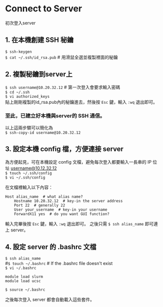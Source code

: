 # Connect to Server

初次登入server

## 1. 在本機創建 SSH 秘鑰
`$ ssh-keygen`  
`$ cat ~/.ssh/id_rsa.pub`  # 用滑鼠全選並複製裡面的秘鑰

## 2. 複製秘鑰到server上
`$ ssh username@10.20.32.12`  # 第一次登入會要求輸入密碼  
`$ cd ~/.ssh`  
`$ vi authorized_keys`  
貼上剛剛複製的id_rsa.pub內的秘鑰進去，然後按 `Esc` 鍵，輸入 `:wq` 退出即可。

### 至此，已建立好本機與server的 SSH 通信。
以上這兩步驟可以簡化為  
`$ ssh-copy-id username@10.20.32.12`

## 3. 設定本機 config 檔，方便連接 server
為方便起見，可在本機設定 config 文檔，避免每次登入都要輸入一長串的 IP 位址 username@10.12.32.12  
`$ touch ~/.ssh/config`  
`$ vi ~/.ssh/config`  

在文檔裡輸入以下內容：
```
Host alias_name  # what alias name?
    Hostname 10.20.32.12  # key-in the server address
    Port 22  # generally 22
    User your_username  # key-in your username
    ForwardX11 yes  # do you want GUI function?
```
輸入完畢後按 `Esc` 鍵，輸入 `:wq` 退出即可。 之後只需 `$ ssh alias_name` 即可連上 server。

## 4. 設定 server 的 .bashrc 文檔
`$ ssh alias_name`  
#`$ touch ~/.bashrc`  # If the .bashrc file doesn't exist  
`$ vi ~/.bashrc`  
```
module load slurm
module load ucsc
```
`$ source ~/.bashrc`  

之後每次登入 server 都會自動載入這些套件。